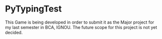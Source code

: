 # PyTypingTest
This Game is being developed in order to submit it as the Major project for my last semester in BCA, IGNOU. The future scope for this project is not yet decided.
